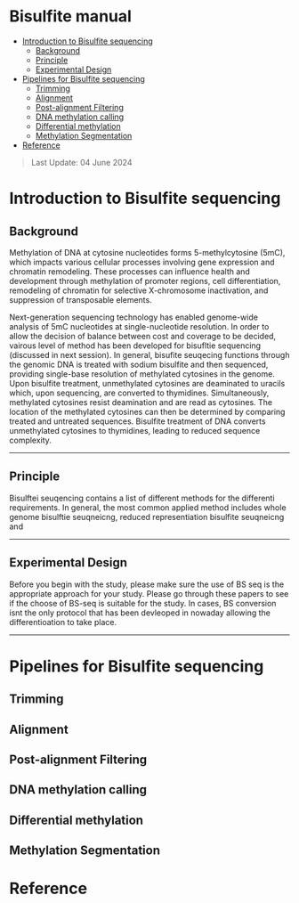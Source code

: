 # Bisulfite manual

* [Introduction to Bisulfite sequencing](#introduction-to-bisulfite-sequencing)
    + [Background](#background)
    + [Principle](#principle)
    + [Experimental Design](#experimental-design)
* [Pipelines for Bisulfite sequencing](#pipelines-for-bisulfite-sequencing)
    + [Trimming](#trimming)
    + [Alignment](#alignment)
    + [Post-alignment Filtering](#post-alignment-filtering)
    + [DNA methylation calling](#dna-methylation-calling)
    + [Differential methylation](#differential-methylation)
    + [Methylation Segmentation](#methylation-segmentation)
* [Reference](#reference)

> Last Update: 04 June 2024

# Introduction to Bisulfite sequencing

## Background

Methylation of DNA at cytosine nucleotides forms 5-methylcytosine  (5mC), which impacts various cellular processes involving gene expression and chromatin remodeling. These processes can influence health and development through methylation of promoter regions, cell differentiation, remodeling of chromatin for selective X-chromosome 
inactivation, and suppression of transposable elements. 

Next-generation sequencing technology has enabled genome-wide analysis of 5mC nucleotides at single-nucleotide resolution. In order to allow the decision of balance between cost and coverage to be decided, vairous level of method has been developed for bisufltie sequencing (discussed in next session). In general, bisufite seuqecing functions through the genomic DNA is treated with sodium bisulfite and then sequenced, providing single-base resolution of methylated cytosines in the genome. Upon bisulfite treatment, unmethylated cytosines are deaminated to uracils which, upon sequencing, are converted to thymidines. Simultaneously, methylated cytosines resist deamination and are read as cytosines. The location of the methylated cytosines can then be determined by comparing treated and untreated sequences. Bisulfite treatment of DNA converts unmethylated cytosines to thymidines, leading to reduced sequence complexity.


---

## Principle

Bisulftei seuqencing contains a list of different methods for the differenti requirements. In general, the most common applied method includes whole genome bisulftie seuqneicng, reduced representiation bisulfite seuqneicng and 

---

## Experimental Design

Before you begin with the study, please make sure the use of BS seq is the appropriate approach for your study. Please go through these papers to see if the choose of BS-seq is suitable for the study. In cases, BS conversion isnt the only protocol that has been devleoped in nowaday allowing the differentioation to take place.

---

# Pipelines for Bisulfite sequencing

> 

## Trimming


## Alignment



## Post-alignment Filtering



## DNA methylation calling


## Differential methylation


## Methylation Segmentation


# Reference
